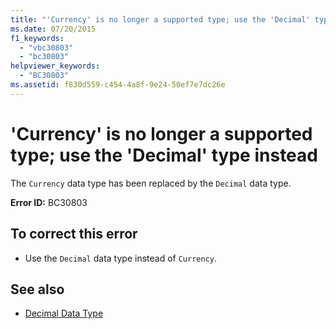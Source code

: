 ```yaml
---
title: "'Currency' is no longer a supported type; use the 'Decimal' type instead"
ms.date: 07/20/2015
f1_keywords: 
  - "vbc30803"
  - "bc30803"
helpviewer_keywords: 
  - "BC30803"
ms.assetid: f830d559-c454-4a8f-9e24-50ef7e7dc26e
---
```

# 'Currency' is no longer a supported type; use the 'Decimal' type instead
The `Currency` data type has been replaced by the `Decimal` data type.  
  
 **Error ID:** BC30803  
  
## To correct this error  
  
- Use the `Decimal` data type instead of `Currency`.  
  
## See also

- [Decimal Data Type](../../visual-basic/language-reference/data-types/decimal-data-type.md)

